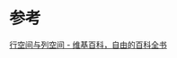 

# 参考
[行空间与列空间 - 维基百科，自由的百科全书](https://zh.wikipedia.org/zh-cn/%E8%A1%8C%E7%A9%BA%E9%97%B4%E4%B8%8E%E5%88%97%E7%A9%BA%E9%97%B4)
